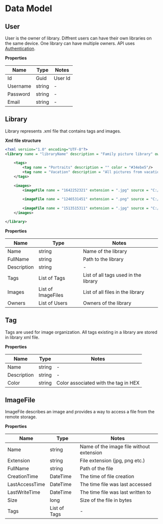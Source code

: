 # Data Model

## User

User is the owner of library.
Diffrent users can have their own libraries on the same device.
One library can have multiple owners.
API uses [Authentication](https://tomaszkumiega.github.io/PictureLibrary-API/endpoints/#authenticate).

**Properties**

| Name | Type | Notes |
|------|------|-------|
| Id | Guid | User Id | 
| Username | string | - |
| Password | string | - |
| Email | string | - |

## Library

Library represents .xml file that contains tags and images.

**Xml file structure**

```xml
<?xml version="1.0" encoding="UTF-8"?>
<library name = "libraryName" description = "Family picture library" owners = "userGuid,userGuid">
    
    <tags>
        <tag name = "Portraits" description = "" color = "#34ebe5"/>
        <tag name = "Vacation" description = "All pictures from vacation time" color = "#eb34b4"/>
    </tags>        
    
    <images>
        <imageFile name = "1642252321" extension = ".jpg" source = "C:/Pictures/Library1/images/1642252321.jpg" tags = "Portraits,Vacation"/>
        
        <imageFile name = "1246531451" extension = ".png" source = "C:/Pictures/Library1/images/1246531451.png" tags = ""/>
        
        <imageFile name = "1513515311" extension = ".jpg" source = "C:/Pictures/Library1/images/1513515311.jpg" tags = "Portraits"/>
    </images>    

</library>
```

**Properties**

| Name | Type | Notes |
|------|------|-------|
| Name | string | Name of the library | 
| FullName | string | Path to the library |
| Description | string | - |
| Tags | List of Tags | List of all tags used in the library |
| Images | List of ImageFiles | List of all files in the library |
| Owners | List of Users | Owners of the library |

## Tag

Tags are used for image organization.
All tags existing in a library are stored in library xml file.

**Properties**

| Name | Type | Notes |
|------|------|-------|
| Name | string | - |
| Description | string | - |
| Color | string | Color associated with the tag in HEX |


## ImageFile

ImageFile describes an image and provides a way to access a file from the remote storage.

**Properties**

| Name | Type | Notes |
|------|------|-------|
| Name | string | Name of the image file without extension |
| Extension | string | File extension (jpg, png etc.) |
| FullName | string | Path of the file |
| CreationTime | DateTime | The time of file creation |
| LastAccessTime | DateTime | The time file was last accessed |
| LastWriteTime | DateTime | The time file was last written to |
| Size | long | Size of the file in bytes |
| Tags | List of Tags | - | 
